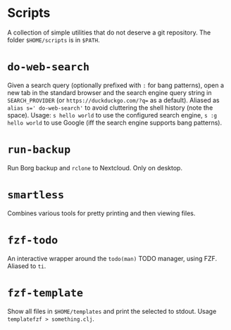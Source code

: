 # Scripts

A collection of simple utilities that do not deserve a git repository. The folder `$HOME/scripts` is in `$PATH`.

# `do-web-search`

Given a search query (optionally prefixed with `:` for bang patterns), open a new tab in the standard browser and the search engine query string in `SEARCH_PROVIDER` (or `https://duckduckgo.com/?q=` as a default). Aliased as `alias s=' do-web-search'` to avoid cluttering the shell history (note the space). Usage: `s hello world` to use the configured search engine, `s :g hello world` to use Google (iff the search engine supports bang patterns).

# `run-backup`

Run Borg backup and `rclone` to Nextcloud. Only on desktop.

# `smartless`

Combines various tools for pretty printing and then viewing files.

# `fzf-todo`

An interactive wrapper around the `todo(man)` TODO manager, using FZF. Aliased to `ti`.

# `fzf-template`

Show all files in `$HOME/templates` and print the selected to stdout. Usage `templatefzf > something.clj`.
